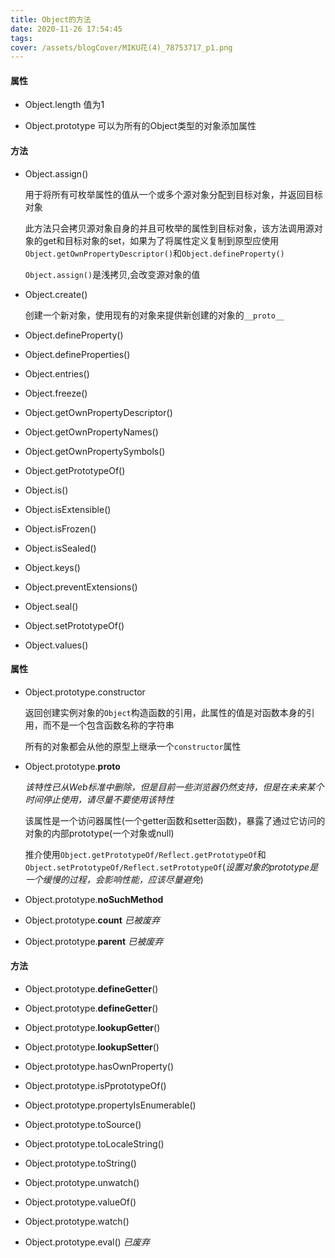 ```yaml
---
title: Object的方法
date: 2020-11-26 17:54:45
tags:
cover: /assets/blogCover/MIKU花(4)_78753717_p1.png
---
```


#### 属性

* Object.length  值为1

* Object.prototype  可以为所有的Object类型的对象添加属性

#### 方法

* Object.assign()

  用于将所有可枚举属性的值从一个或多个源对象分配到目标对象，并返回目标对象

  此方法只会拷贝源对象自身的并且可枚举的属性到目标对象，该方法调用源对象的get和目标对象的set，如果为了将属性定义复制到原型应使用`Object.getOwnPropertyDescriptor()`和`Object.defineProperty()`

  `Object.assign()`是浅拷贝,会改变源对象的值



* Object.create()

  创建一个新对象，使用现有的对象来提供新创建的对象的`__proto__`

* Object.defineProperty()

* Object.defineProperties()

* Object.entries()

* Object.freeze()

* Object.getOwnPropertyDescriptor()

* Object.getOwnPropertyNames()

* Object.getOwnPropertySymbols()

* Object.getPrototypeOf()

* Object.is()

* Object.isExtensible()

* Object.isFrozen()

* Object.isSealed()

* Object.keys()

* Object.preventExtensions()

* Object.seal()

* Object.setPrototypeOf()

* Object.values()

#### 属性

* Object.prototype.constructor

  返回创建实例对象的`Object`构造函数的引用，此属性的值是对函数本身的引用，而不是一个包含函数名称的字符串

  所有的对象都会从他的原型上继承一个`constructor`属性

* Object.prototype.__proto__

   *该特性已从Web标准中删除，但是目前一些浏览器仍然支持，但是在未来某个时间停止使用，请尽量不要使用该特性*

   该属性是一个访问器属性(一个getter函数和setter函数)，暴露了通过它访问的对象的内部prototype(一个对象或null)

   推介使用`Object.getPrototypeOf/Reflect.getPrototypeOf`和`Object.setPrototypeOf/Reflect.setPrototypeOf`(*设置对象的prototype是一个缓慢的过程，会影响性能，应该尽量避免*)

* Object.prototype.__noSuchMethod__

* Object.prototype.__count__  *已被废弃*

* Object.prototype.__parent__ *已被废弃*

#### 方法

* Object.prototype.__defineGetter__()

* Object.prototype.__defineGetter__()

* Object.prototype.__lookupGetter__()

* Object.prototype.__lookupSetter__()

* Object.prototype.hasOwnProperty()

* Object.prototype.isPprototypeOf()

* Object.prototype.propertyIsEnumerable()

* Object.prototype.toSource()

* Object.prototype.toLocaleString()

* Object.prototype.toString()

* Object.prototype.unwatch()

* Object.prototype.valueOf()

* Object.prototype.watch()

* Object.prototype.eval()  *已废弃*
